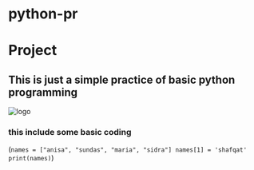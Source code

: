 # python-pr
# Project
## This is just a simple practice of basic python programming

![logo](https://dailytimes.com.pk/assets/uploads/2022/04/28/logo.png)
### this include some basic coding
(`names = ["anisa", "sundas", "maria", "sidra"]
names[1] = 'shafqat'
print(names)`)
